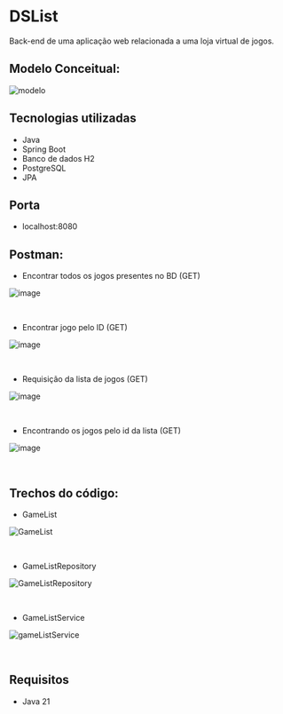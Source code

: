# DSList

Back-end de uma aplicação web relacionada a uma loja virtual de jogos.

## Modelo Conceitual:

![modelo](https://github.com/user-attachments/assets/40593165-ad14-46a9-9b10-6b5d7587b36a)

## Tecnologias utilizadas 
- Java
- Spring Boot
- Banco de dados H2
- PostgreSQL
- JPA

## Porta
- localhost:8080

## Postman:
- Encontrar todos os jogos presentes no BD (GET)

![image](https://github.com/user-attachments/assets/4982b879-21f9-477b-a4a9-15ef53a2d5b7)

<br>

- Encontrar jogo pelo ID (GET)

![image](https://github.com/user-attachments/assets/4487f180-15cc-4172-a904-eb2d6ea3d5dc)

<br>

- Requisição da lista de jogos (GET)

![image](https://github.com/user-attachments/assets/4e3d72c6-e0f8-4140-8a5e-130fb1af7b58)

<br>

- Encontrando os jogos pelo id da lista (GET)

![image](https://github.com/user-attachments/assets/09017a18-0c0c-4965-99b8-0da93c6609a7)

<br>

## Trechos do código:

- GameList

![GameList](https://github.com/user-attachments/assets/5fcf11ca-881f-48b2-ac7a-046d448707be)

<br>

- GameListRepository

![GameListRepository](https://github.com/user-attachments/assets/36feb0b8-1ba1-4996-8b63-46c7dd4953b3)

<br>

- GameListService

![gameListService](https://github.com/user-attachments/assets/29458a56-8568-4861-a595-96ba26c72e34)

<br>

## Requisitos
- Java 21
